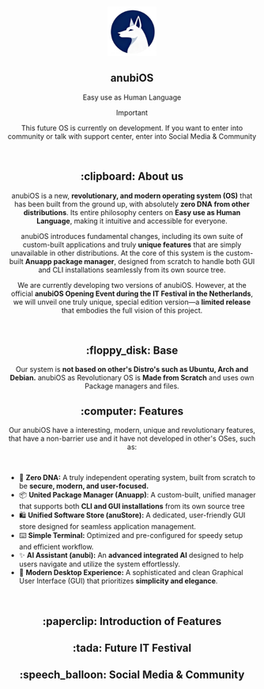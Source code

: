 <div align="center">
  <img src="/assets/logo.png" width=100 id=Logo>
  
 ## anubiOS

 Easy use as Human Language

 > [!IMPORTANT]
> This future OS is currently on development. If you want to enter into community or talk with support center, enter into Social Media & Community
 
&nbsp;

<div align=center>
<h2>:clipboard: About us</h2>
  <p>
    anubiOS is a new, <strong>revolutionary, and modern operating system (OS)</strong> that has been built from the ground up, with absolutely 
    <strong>zero DNA from other distributions</strong>. Its entire philosophy centers on 
    <strong>Easy use as Human Language</strong>, making it intuitive and accessible for everyone.
  </p>

  <p>
    anubiOS introduces fundamental changes, including its own suite of custom-built applications and truly 
    <strong>unique features</strong> that are simply unavailable in other distributions. At the core of this system is the custom-built 
    <strong>Anuapp package manager</strong>, designed from scratch to handle both GUI and CLI installations seamlessly from its own source tree.
  </p>

  <p>
    We are currently developing two versions of anubiOS. However, at the official 
    <strong>anubiOS Opening Event during the IT Festival in the Netherlands</strong>, we will unveil one truly unique, special edition version—a 
    <strong>limited release</strong> that embodies the full vision of this project.
  </p>

  &nbsp;

  <h2>:floppy_disk: Base</h2>
  <p>
    Our system is <strong>not based on other's Distro's such as Ubuntu, Arch and Debian.</strong> anubiOS as Revolutionary OS is <strong>Made from Scratch</strong> and uses own Package managers and files.
  </p>
  
  <h2>:computer: Features</h2>
  <p>
    Our anubiOS have a interesting, modern, unique and revolutionary features, that have a non-barrier use and it have not developed in other's OSes, such as:
  </p>

  &nbsp;
    <ul align="left">
      <li>:seedling: <strong>Zero DNA:</strong> A truly independent operating system, built from scratch to be <strong>secure, modern, and user-focused.</strong></li>
      <li>:package: <strong>United Package Manager (Anuapp)</strong>: A custom-built, unified manager that supports both <strong>CLI and GUI installations</strong> from its own source tree</li>
      <li>:shopping: <strong>Unified Software Store (anuStore):</strong> A dedicated, user-friendly GUI store designed for seamless application management.</li>
      <li>:keyboard: <strong>Simple Terminal:</strong> Optimized and pre-configured for speedy setup and efficient workflow.</li>
      <li>:sparkles: <strong>AI Assistant (anubi):</strong> An <strong>advanced integrated AI</strong> designed to help users navigate and utilize the system effortlessly.</li>
      <li>:city_sunset: <strong>Modern Desktop Experience:</strong> A sophisticated and clean Graphical User Interface (GUI) that prioritizes <strong>simplicity and elegance</strong>.</li>
   </ul>

  &nbsp;

  <h2>:paperclip: Introduction of Features</h2>
  <h2>:tada: Future IT Festival</h2>
  <h2>:speech_balloon: Social Media & Community</h2>
</div>

